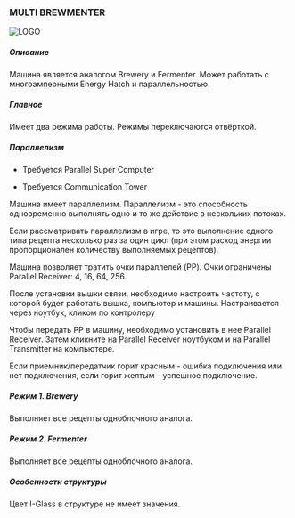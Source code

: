 ### MULTI BREWMENTER

![LOGO](https://gtimpact.space/media/gregtech/ParBrew.png)

##### Описание

Машина является аналогом Brewery и Fermenter. Может работать с многоамперными Energy Hatch и параллельностью.

##### Главное

Имеет два режима работы. Режимы переключаются отвёрткой.

##### Параллелизм

- Требуется Parallel Super Computer


- Требуется Communication Tower


Машина имеет параллелизм. Параллелизм - это способность одновременно выполнять одно и то же действие в нескольких потоках.


Если рассматривать параллелизм в игре, то это выполнение одного типа рецепта несколько раз за один цикл (при этом расход энергии пропорционален количеству выполняемых рецептов).

Машина позволяет тратить очки параллелей (PP). Очки ограничены Parallel Receiver: 4, 16, 64, 256.


После установки вышки связи, необходимо настроить частоту, с которой будет работать вышка, компьютер и машины. Настраивается через ноутбук, кликом по контролеру

Чтобы передать PP в машину, необходимо установить в нее Parallel Receiver. Затем кликните на Parallel Receiver ноутбуком и на Parallel Transmitter на компьютере.


Если приемник/передатчик горит красным - ошибка подключения или нет подключения, если горит желтым - успешное подключение.

##### Режим 1. Brewery

Выполняет все рецепты одноблочного аналога.

##### Режим 2. Fermenter

Выполняет все рецепты одноблочного аналога.

##### Особенности структуры

Цвет I-Glass в структуре не имеет значения.

